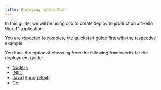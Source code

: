 ```yaml
---
title: Deploying application
---
```


In this guide, we will be using odo to create deploy to production a "Hello World" application.

You are expected to complete the [quickstart](../quickstart) guide first with the respective example.

You have the option of choosing from the following frameworks for the deployment guide:
* [Node.js](nodejs)
* [.NET](dotnet)
* [Java (Spring Boot)](java)
* [Go](go)
